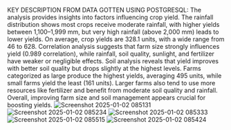 KEY DESCRIPTION FROM DATA GOTTEN USING POSTGRESQL: 
The analysis provides insights into factors influencing crop yield. 
The rainfall distribution shows most crops receive moderate rainfall, with higher yields between 1,100–1,999 mm, but very high rainfall (above 2,000 mm) leads to lower yields.
On average, crop yields are 328.1 units, with a wide range from 46 to 628. Correlation analysis suggests that farm size strongly influences yield (0.989 correlation), while rainfall, soil quality, sunlight, and fertilizer have weaker or negligible effects.
Soil analysis reveals that yield improves with better soil quality but drops slightly at the highest levels. Farms categorized as large produce the highest yields, averaging 495 units, while small farms yield the least (161 units). 
Larger farms also tend to use more resources like fertilizer and benefit from moderate soil quality and rainfall. Overall, improving farm size and soil management appears crucial for boosting yields.
![Screenshot 2025-01-02 085131](https://github.com/user-attachments/assets/9b912a09-2c05-46cc-8b73-45eed3df0d10)
![Screenshot 2025-01-02 085234](https://github.com/user-attachments/assets/18d4fdd3-7112-4793-b76a-d2e845dc4735)
![Screenshot 2025-01-02 085333](https://github.com/user-attachments/assets/844ca918-f235-4233-8082-a5fdca73a0b4)
![Screenshot 2025-01-02 085515](https://github.com/user-attachments/assets/586f89c8-5d7d-4e96-b33f-46026f6adc12)
![Screenshot 2025-01-02 085424](https://github.com/user-attachments/assets/1942a0e0-e1b8-4531-a8ef-c495a23774e7)

